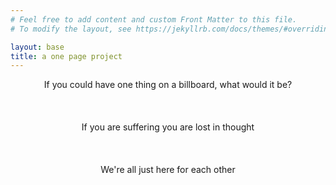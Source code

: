 ```yaml
---
# Feel free to add content and custom Front Matter to this file.
# To modify the layout, see https://jekyllrb.com/docs/themes/#overriding-theme-defaults

layout: base
title: a one page project
---
```


<center>If you could have one thing on a billboard, what would it be?</center>

<br>
<br>
<br>

<center>If you are suffering you are lost in thought</center>

<br>
<br>
<br>

<center>We're all just here for each other</center>